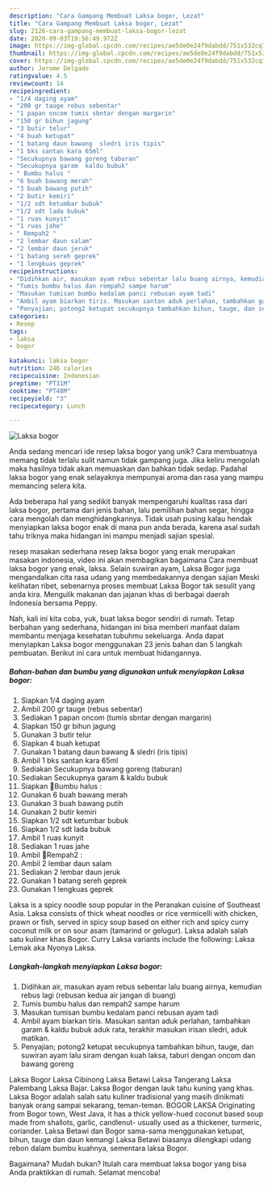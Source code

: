 ```yaml
---
description: "Cara Gampang Membuat Laksa bogor, Lezat"
title: "Cara Gampang Membuat Laksa bogor, Lezat"
slug: 2126-cara-gampang-membuat-laksa-bogor-lezat
date: 2020-09-03T19:56:49.972Z
image: https://img-global.cpcdn.com/recipes/ae5de0e24f9dabdd/751x532cq70/laksa-bogor-foto-resep-utama.jpg
thumbnail: https://img-global.cpcdn.com/recipes/ae5de0e24f9dabdd/751x532cq70/laksa-bogor-foto-resep-utama.jpg
cover: https://img-global.cpcdn.com/recipes/ae5de0e24f9dabdd/751x532cq70/laksa-bogor-foto-resep-utama.jpg
author: Jerome Delgado
ratingvalue: 4.5
reviewcount: 14
recipeingredient:
- "1/4 daging ayam"
- "200 gr tauge rebus sebentar"
- "1 papan oncom tumis sbntar dengan margarin"
- "150 gr bihun jagung"
- "3 butir telur"
- "4 buah ketupat"
- "1 batang daun bawang  sledri iris tipis"
- "1 bks santan kara 65ml"
- "Secukupnya bawang goreng taburan"
- "Secukupnya garam  kaldu bubuk"
- " Bumbu halus "
- "6 buah bawang merah"
- "3 buah bawang putih"
- "2 butir kemiri"
- "1/2 sdt ketumbar bubuk"
- "1/2 sdt lada bubuk"
- "1 ruas kunyit"
- "1 ruas jahe"
- " Rempah2 "
- "2 lembar daun salam"
- "2 lembar daun jeruk"
- "1 batang sereh geprek"
- "1 lengkuas geprek"
recipeinstructions:
- "Didihkan air, masukan ayam rebus sebentar lalu buang airnya, kemudian rebus lagi (rebusan kedua air jangan di buang)"
- "Tumis bumbu halus dan rempah2 sampe harum"
- "Masukan tumisan bumbu kedalam panci rebusan ayam tadi"
- "Ambil ayam biarkan tiris. Masukan santan aduk perlahan, tambahkan garam &amp; kaldu bubuk aduk rata, terakhir masukan irisan sledri, aduk matikan."
- "Penyajian; potong2 ketupat secukupnya tambahkan bihun, tauge, dan suwiran ayam lalu siram dengan kuah laksa, taburi dengan oncom dan bawang goreng"
categories:
- Resep
tags:
- laksa
- bogor

katakunci: laksa bogor 
nutrition: 246 calories
recipecuisine: Indonesian
preptime: "PT31M"
cooktime: "PT48M"
recipeyield: "3"
recipecategory: Lunch

---
```



![Laksa bogor](https://img-global.cpcdn.com/recipes/ae5de0e24f9dabdd/751x532cq70/laksa-bogor-foto-resep-utama.jpg)

Anda sedang mencari ide resep laksa bogor yang unik? Cara membuatnya memang tidak terlalu sulit namun tidak gampang juga. Jika keliru mengolah maka hasilnya tidak akan memuaskan dan bahkan tidak sedap. Padahal laksa bogor yang enak selayaknya mempunyai aroma dan rasa yang mampu memancing selera kita.

Ada beberapa hal yang sedikit banyak mempengaruhi kualitas rasa dari laksa bogor, pertama dari jenis bahan, lalu pemilihan bahan segar, hingga cara mengolah dan menghidangkannya. Tidak usah pusing kalau hendak menyiapkan laksa bogor enak di mana pun anda berada, karena asal sudah tahu triknya maka hidangan ini mampu menjadi sajian spesial.

resep masakan sederhana resep laksa bogor yang enak merupakan masakan indonesia, video ini akan membagikan bagaimana Cara membuat laksa bogor yang enak, laksa. Selain suwiran ayam, Laksa Bogor juga mengandalkan cita rasa udang yang membedakannya dengan sajian Meski kelihatan ribet, sebenarnya proses membuat Laksa Bogor tak sesulit yang anda kira. Mengulik makanan dan jajanan khas di berbagai daerah Indonesia bersama Peppy.


Nah, kali ini kita coba, yuk, buat laksa bogor sendiri di rumah. Tetap berbahan yang sederhana, hidangan ini bisa memberi manfaat dalam membantu menjaga kesehatan tubuhmu sekeluarga. Anda dapat menyiapkan Laksa bogor menggunakan 23 jenis bahan dan 5 langkah pembuatan. Berikut ini cara untuk membuat hidangannya.

<!--inarticleads1-->

##### Bahan-bahan dan bumbu yang digunakan untuk menyiapkan Laksa bogor:

1. Siapkan 1/4 daging ayam
1. Ambil 200 gr tauge (rebus sebentar)
1. Sediakan 1 papan oncom (tumis sbntar dengan margarin)
1. Siapkan 150 gr bihun jagung
1. Gunakan 3 butir telur
1. Siapkan 4 buah ketupat
1. Gunakan 1 batang daun bawang &amp; sledri (iris tipis)
1. Ambil 1 bks santan kara 65ml
1. Sediakan Secukupnya bawang goreng (taburan)
1. Sediakan Secukupnya garam &amp; kaldu bubuk
1. Siapkan  📍Bumbu halus :
1. Gunakan 6 buah bawang merah
1. Gunakan 3 buah bawang putih
1. Gunakan 2 butir kemiri
1. Siapkan 1/2 sdt ketumbar bubuk
1. Siapkan 1/2 sdt lada bubuk
1. Ambil 1 ruas kunyit
1. Sediakan 1 ruas jahe
1. Ambil  📍Rempah2 :
1. Ambil 2 lembar daun salam
1. Sediakan 2 lembar daun jeruk
1. Gunakan 1 batang sereh geprek
1. Gunakan 1 lengkuas geprek


Laksa is a spicy noodle soup popular in the Peranakan cuisine of Southeast Asia. Laksa consists of thick wheat noodles or rice vermicelli with chicken, prawn or fish, served in spicy soup based on either rich and spicy curry coconut milk or on sour asam (tamarind or gelugur). Laksa adalah salah satu kuliner khas Bogor. Curry Laksa variants include the following: Laksa Lemak aka Nyonya Laksa. 

<!--inarticleads2-->

##### Langkah-langkah menyiapkan Laksa bogor:

1. Didihkan air, masukan ayam rebus sebentar lalu buang airnya, kemudian rebus lagi (rebusan kedua air jangan di buang)
1. Tumis bumbu halus dan rempah2 sampe harum
1. Masukan tumisan bumbu kedalam panci rebusan ayam tadi
1. Ambil ayam biarkan tiris. Masukan santan aduk perlahan, tambahkan garam &amp; kaldu bubuk aduk rata, terakhir masukan irisan sledri, aduk matikan.
1. Penyajian; potong2 ketupat secukupnya tambahkan bihun, tauge, dan suwiran ayam lalu siram dengan kuah laksa, taburi dengan oncom dan bawang goreng


Laksa Bogor Laksa Cibinong Laksa Betawi Laksa Tangerang Laksa Palembang Laksa Bajar. Laksa Bogor dengan lauk tahu kuning yang khas. Laksa Bogor adalah salah satu kuliner tradisional yang masih dinikmati banyak orang sampai sekarang, teman-teman. BOGOR LAKSA Originating from Bogor town, West Java, it has a thick yellow-hued coconut based soup made from shallots, garlic, candlenut- usually used as a thickener, turmeric, coriander. Laksa Betawi dan Bogor sama-sama menggunakan ketupat, bihun, tauge dan daun kemangi Laksa Betawi biasanya dilengkapi udang rebon dalam bumbu kuahnya, sementara laksa Bogor. 

Bagaimana? Mudah bukan? Itulah cara membuat laksa bogor yang bisa Anda praktikkan di rumah. Selamat mencoba!

